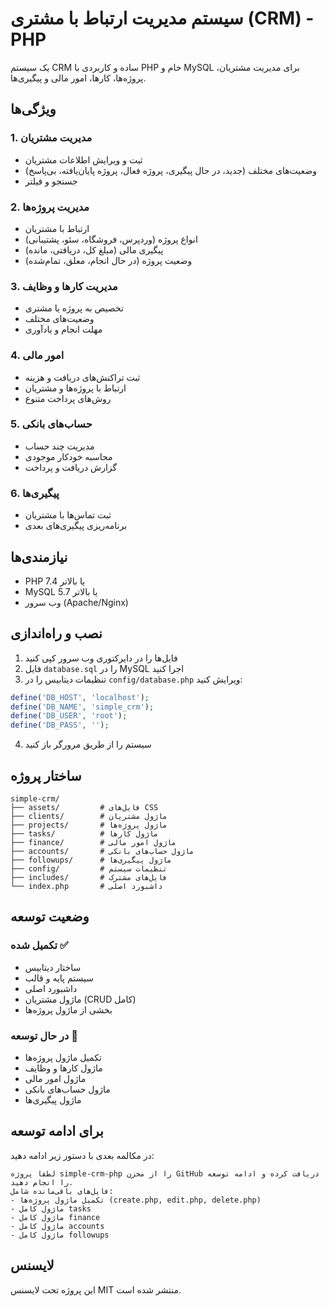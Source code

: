# سیستم مدیریت ارتباط با مشتری (CRM) - PHP

یک سیستم CRM ساده و کاربردی با PHP خام و MySQL برای مدیریت مشتریان، پروژه‌ها، کارها، امور مالی و پیگیری‌ها.

## ویژگی‌ها

### 1. مدیریت مشتریان
- ثبت و ویرایش اطلاعات مشتریان
- وضعیت‌های مختلف (جدید، در حال پیگیری، پروژه فعال، پروژه پایان‌یافته، بی‌پاسخ)
- جستجو و فیلتر

### 2. مدیریت پروژه‌ها
- ارتباط با مشتریان
- انواع پروژه (وردپرس، فروشگاه، سئو، پشتیبانی)
- پیگیری مالی (مبلغ کل، دریافتی، مانده)
- وضعیت پروژه (در حال انجام، معلق، تمام‌شده)

### 3. مدیریت کارها و وظایف
- تخصیص به پروژه یا مشتری
- وضعیت‌های مختلف
- مهلت انجام و یادآوری

### 4. امور مالی
- ثبت تراکنش‌های دریافت و هزینه
- ارتباط با پروژه‌ها و مشتریان
- روش‌های پرداخت متنوع

### 5. حساب‌های بانکی
- مدیریت چند حساب
- محاسبه خودکار موجودی
- گزارش دریافت و پرداخت

### 6. پیگیری‌ها
- ثبت تماس‌ها با مشتریان
- برنامه‌ریزی پیگیری‌های بعدی

## نیازمندی‌ها

- PHP 7.4 یا بالاتر
- MySQL 5.7 یا بالاتر
- وب سرور (Apache/Nginx)

## نصب و راه‌اندازی

1. فایل‌ها را در دایرکتوری وب سرور کپی کنید
2. فایل `database.sql` را در MySQL اجرا کنید
3. تنظیمات دیتابیس را در `config/database.php` ویرایش کنید:
```php
define('DB_HOST', 'localhost');
define('DB_NAME', 'simple_crm');
define('DB_USER', 'root');
define('DB_PASS', '');
```
4. سیستم را از طریق مرورگر باز کنید

## ساختار پروژه

```
simple-crm/
├── assets/         # فایل‌های CSS
├── clients/        # ماژول مشتریان
├── projects/       # ماژول پروژه‌ها
├── tasks/          # ماژول کارها
├── finance/        # ماژول امور مالی
├── accounts/       # ماژول حساب‌های بانکی
├── followups/      # ماژول پیگیری‌ها
├── config/         # تنظیمات سیستم
├── includes/       # فایل‌های مشترک
└── index.php       # داشبورد اصلی
```

## وضعیت توسعه

### تکمیل شده ✅
- ساختار دیتابیس
- سیستم پایه و قالب
- داشبورد اصلی
- ماژول مشتریان (CRUD کامل)
- بخشی از ماژول پروژه‌ها

### در حال توسعه 🚧
- تکمیل ماژول پروژه‌ها
- ماژول کارها و وظایف
- ماژول امور مالی
- ماژول حساب‌های بانکی
- ماژول پیگیری‌ها

## برای ادامه توسعه

در مکالمه بعدی با دستور زیر ادامه دهید:
```
لطفاً پروژه simple-crm-php را از مخزن GitHub دریافت کرده و ادامه توسعه را انجام دهید. 
فایل‌های باقی‌مانده شامل:
- تکمیل ماژول پروژه‌ها (create.php, edit.php, delete.php)
- ماژول کامل tasks
- ماژول کامل finance
- ماژول کامل accounts
- ماژول کامل followups
```

## لایسنس

این پروژه تحت لایسنس MIT منتشر شده است.
